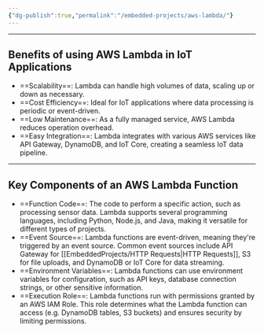 ```yaml
---
{"dg-publish":true,"permalink":"/embedded-projects/aws-lambda/"}
---
```


---
## Benefits of using AWS Lambda in IoT Applications

- ==Scalability==: Lambda can handle high volumes of data, scaling up or down as necessary.
- ==Cost Efficiency==: Ideal for IoT applications where data processing is periodic or event-driven.
- ==Low Maintenance==: As a fully managed service, AWS Lambda reduces operation overhead.
- ==Easy Integration==: Lambda integrates with various AWS services like API Gateway, DynamoDB, and IoT Core, creating a seamless IoT data pipeline.

 ---
 ## Key Components of an AWS Lambda Function
 
- ==Function Code==: The code to perform a specific action, such as processing sensor data. Lambda supports several programming languages, including Python, Node.js, and Java, making it versatile for different types of projects.
- ==Event Source==: Lambda functions are event-driven, meaning they're triggered by an event source. Common event sources include API Gateway for [[EmbeddedProjects/HTTP Requests\|HTTP Requests]], S3 for file uploads, and DynamoDB or IoT Core for data streaming.
- ==Environment Variables==: Lambda functions can use environment variables for configuration, such as API keys, database connection strings, or other sensitive information.
- ==Execution Role==: Lambda functions run with permissions granted by an AWS IAM Role. This role determines what the Lambda function can access (e.g. DynamoDB tables, S3 buckets) and ensures security by limiting permissions.